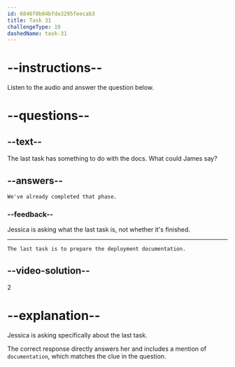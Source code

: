 ```yaml
---
id: 6846f8b04bfda3295feecab3
title: Task 31
challengeType: 19
dashedName: task-31
---
```


<!-- (audio) Jessica: What's the last task in that phase? -->

<!-- SPEAKING -->

# --instructions--

Listen to the audio and answer the question below.

# --questions--

## --text--

The last task has something to do with the docs. What could James say?

## --answers--

`We've already completed that phase.`

### --feedback--

Jessica is asking what the last task is, not whether it's finished.

---

`The last task is to prepare the deployment documentation.`

## --video-solution--

2

# --explanation--

Jessica is asking specifically about the last task.

The correct response directly answers her and includes a mention of `documentation`, which matches the clue in the question.
